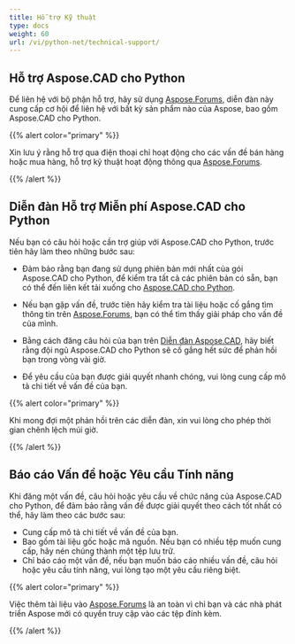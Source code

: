 ```yaml
---
title: Hỗ trợ Kỹ thuật
type: docs
weight: 60
url: /vi/python-net/technical-support/
---
```


## **Hỗ trợ Aspose.CAD cho Python**

Để liên hệ với bộ phận hỗ trợ, hãy sử dụng [Aspose.Forums](https://forum.aspose.com/c/cad/19), diễn đàn này cung cấp cơ hội để liên hệ với bất kỳ sản phẩm nào của Aspose, bao gồm Aspose.CAD cho Python.

{{% alert color="primary" %}} 

Xin lưu ý rằng hỗ trợ qua điện thoại chỉ hoạt động cho các vấn đề bán hàng hoặc mua hàng, hỗ trợ kỹ thuật hoạt động thông qua [Aspose.Forums](https://forum.aspose.com/c/cad/19).

{{% /alert %}}

## **Diễn đàn Hỗ trợ Miễn phí Aspose.CAD cho Python**

Nếu bạn có câu hỏi hoặc cần trợ giúp với Aspose.CAD cho Python, trước tiên hãy làm theo những bước sau:

- Đảm bảo rằng bạn đang sử dụng phiên bản mới nhất của gói Aspose.CAD cho Python, để kiểm tra tất cả các phiên bản có sẵn, bạn có thể đến liên kết tải xuống cho [Aspose.CAD cho Python](https://pypi.org/project/aspose-cad/).

- Nếu bạn gặp vấn đề, trước tiên hãy kiểm tra tài liệu hoặc cố gắng tìm thông tin trên [Aspose.Forums](https://forum.aspose.com/c/cad/19), bạn có thể tìm thấy giải pháp cho vấn đề của mình.
- Bằng cách đăng câu hỏi của bạn trên [Diễn đàn Aspose.CAD](https://forum.aspose.com/c/cad/19), hãy biết rằng đội ngũ Aspose.CAD cho Python sẽ cố gắng hết sức để phản hồi bạn trong vòng vài giờ.
- Để yêu cầu của bạn được giải quyết nhanh chóng, vui lòng cung cấp mô tả chi tiết về vấn đề của bạn.

{{% alert color="primary" %}}

Khi mong đợi một phản hồi trên các diễn đàn, xin vui lòng cho phép thời gian chênh lệch múi giờ.

{{% /alert %}}

## **Báo cáo Vấn đề hoặc Yêu cầu Tính năng**

Khi đăng một vấn đề, câu hỏi hoặc yêu cầu về chức năng của Aspose.CAD cho Python, để đảm bảo rằng vấn đề được giải quyết theo cách tốt nhất có thể, hãy làm theo các bước sau:

- Cung cấp mô tả chi tiết về vấn đề của bạn.
- Bao gồm tài liệu gốc hoặc mã nguồn. Nếu bạn có nhiều tệp muốn cung cấp, hãy nén chúng thành một tệp lưu trữ.
- Chỉ báo cáo một vấn đề, nếu bạn muốn báo cáo nhiều vấn đề, câu hỏi hoặc yêu cầu tính năng, vui lòng tạo một yêu cầu riêng biệt.

{{% alert color="primary" %}}

Việc thêm tài liệu vào [Aspose.Forums](https://forum.aspose.com/c/cad/19) là an toàn vì chỉ bạn và các nhà phát triển Aspose mới có quyền truy cập vào các tệp đính kèm.

{{% /alert %}}
